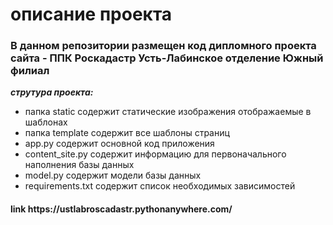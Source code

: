 <p style="text-align: center;">
<h1>описание проекта</h1>

<h3>В данном репозитории размещен код дипломного проекта сайта - ППК Роскадастр Усть-Лабинское отделение Южный филиал</h3></p>

___струтура проекта:___<br>
- папка static содержит статические изображения отображаемые в шаблонах
- папка template содержит все шаблоны страниц
- app.py содержит основной код приложения
- content_site.py содержит информацию для первоначального наполнения базы данных
- model.py содержит модели базы данных
- requirements.txt содержит список необходимых зависимостей 


<h4>link https://ustlabroscadastr.pythonanywhere.com/</h4>
